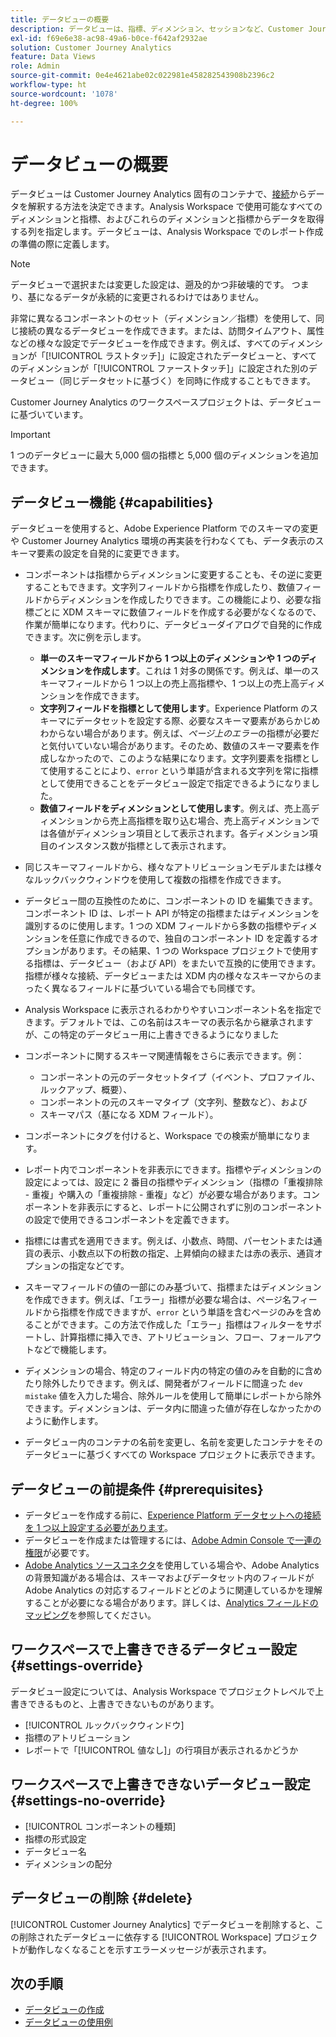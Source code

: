 ```yaml
---
title: データビューの概要
description: データビューは、指標、ディメンション、セッションなど、Customer Journey Analytics 接続内のデータの要素を解釈する方法を指定します。
exl-id: f69e6e38-ac98-49a6-b0ce-f642af2932ae
solution: Customer Journey Analytics
feature: Data Views
role: Admin
source-git-commit: 0e4e4621abe02c022981e458282543908b2396c2
workflow-type: ht
source-wordcount: '1078'
ht-degree: 100%

---
```


# データビューの概要

データビューは Customer Journey Analytics 固有のコンテナで、[接続](/help/connections/create-connection.md)からデータを解釈する方法を決定できます。Analysis Workspace で使用可能なすべてのディメンションと指標、およびこれらのディメンションと指標からデータを取得する列を指定します。データビューは、Analysis Workspace でのレポート作成の準備の際に定義します。

>[!NOTE]
>
>データビューで選択または変更した設定は、遡及的かつ非破壊的です。 つまり、基になるデータが永続的に変更されるわけではありません。

非常に異なるコンポーネントのセット（ディメンション／指標）を使用して、同じ接続の異なるデータビューを作成できます。または、訪問タイムアウト、属性などの様々な設定でデータビューを作成できます。例えば、すべてのディメンションが「[!UICONTROL ラストタッチ]」に設定されたデータビューと、すべてのディメンションが「[!UICONTROL ファーストタッチ]」に設定された別のデータビュー（同じデータセットに基づく）を同時に作成することもできます。

Customer Journey Analytics のワークスペースプロジェクトは、データビューに基づいています。

>[!IMPORTANT]
>
>1 つのデータビューに最大 5,000 個の指標と 5,000 個のディメンションを追加できます。

## データビュー機能 {#capabilities}

データビューを使用すると、Adobe Experience Platform でのスキーマの変更や Customer Journey Analytics 環境の再実装を行わなくても、データ表示のスキーマ要素の設定を自発的に変更できます。

* コンポーネントは指標からディメンションに変更することも、その逆に変更することもできます。文字列フィールドから指標を作成したり、数値フィールドからディメンションを作成したりできます。この機能により、必要な指標ごとに XDM スキーマに数値フィールドを作成する必要がなくなるので、作業が簡単になります。代わりに、データビューダイアログで自発的に作成できます。次に例を示します。
   * **単一のスキーマフィールドから 1 つ以上のディメンションや 1 つのディメンションを作成します**。これは 1 対多の関係です。例えば、単一のスキーマフィールドから 1 つ以上の売上高指標や、1 つ以上の売上高ディメンションを作成できます。
   * **文字列フィールドを指標として使用します**。Experience Platform のスキーマにデータセットを設定する際、必要なスキーマ要素があらかじめわからない場合があります。例えば、*ページ上のエラー*&#x200B;の指標が必要だと気付いていない場合があります。そのため、数値のスキーマ要素を作成しなかったので、このような結果になります。文字列要素を指標として使用することにより、`error` という単語が含まれる文字列を常に指標として使用できることをデータビュー設定で指定できるようになりました。
   * **数値フィールドをディメンションとして使用します**。例えば、売上高ディメンションから売上高指標を取り込む場合、売上高ディメンションでは各値がディメンション項目として表示されます。各ディメンション項目のインスタンス数が指標として表示されます。

* 同じスキーマフィールドから、様々なアトリビューションモデルまたは様々なルックバックウィンドウを使用して複数の指標を作成できます。

* データビュー間の互換性のために、コンポーネントの ID を編集できます。コンポーネント ID は、レポート API が特定の指標またはディメンションを識別するのに使用します。1 つの XDM フィールドから多数の指標やディメンションを任意に作成できるので、独自のコンポーネント ID を定義するオプションがあります。その結果、1 つの Workspace プロジェクトで使用する指標は、データビュー（および API）をまたいで互換的に使用できます。指標が様々な接続、データビューまたは XDM 内の様々なスキーマからのまったく異なるフィールドに基づいている場合でも同様です。

* Analysis Workspace に表示されるわかりやすいコンポーネント名を指定できます。デフォルトでは、この名前はスキーマの表示名から継承されますが、この特定のデータビュー用に上書きできるようになりました

* コンポーネントに関するスキーマ関連情報をさらに表示できます。例：

   * コンポーネントの元のデータセットタイプ（イベント、プロファイル、ルックアップ、概要）、
   * コンポーネントの元のスキーマタイプ（文字列、整数など）、および
   * スキーマパス（基になる XDM フィールド）。

* コンポーネントにタグを付けると、Workspace での検索が簡単になります。

* レポート内でコンポーネントを非表示にできます。指標やディメンションの設定によっては、設定に 2 番目の指標やディメンション（指標の「重複排除 - 重複」や購入の「重複排除 - 重複」など）が必要な場合があります。コンポーネントを非表示にすると、レポートに公開されずに別のコンポーネントの設定で使用できるコンポーネントを定義できます。

* 指標には書式を適用できます。例えば、小数点、時間、パーセントまたは通貨の表示、小数点以下の桁数の指定、上昇傾向の緑または赤の表示、通貨オプションの指定などです。

* スキーマフィールドの値の一部にのみ基づいて、指標またはディメンションを作成できます。例えば、「エラー」指標が必要な場合は、ページ名フィールドから指標を作成できますが、`error` という単語を含むページのみを含めることができます。この方法で作成した「エラー」指標はフィルターをサポートし、計算指標に挿入でき、アトリビューション、フロー、フォールアウトなどで機能します。

* ディメンションの場合、特定のフィールド内の特定の値のみを自動的に含めたり除外したりできます。例えば、開発者がフィールドに間違った `dev mistake` 値を入力した場合、除外ルールを使用して簡単にレポートから除外できます。ディメンションは、データ内に間違った値が存在しなかったかのように動作します。

* データビュー内のコンテナの名前を変更し、名前を変更したコンテナをそのデータビューに基づくすべての Workspace プロジェクトに表示できます。

## データビューの前提条件 {#prerequisites}

* データビューを作成する前に、[Experience Platform データセットへの接続を 1 つ以上設定する必要があります](/help/connections/create-connection.md)。
* データビューを作成または管理するには、[Adobe Admin Console で一連の権限](https://experienceleague.adobe.com/ja/docs/analytics-platform/using/cja-overview/cja-overview)が必要です。
* [Adobe Analytics ソースコネクタ](/help/data-ingestion/analytics.md)を使用している場合や、Adobe Analytics の背景知識がある場合は、スキーマおよびデータセット内のフィールドが Adobe Analytics の対応するフィールドとどのように関連しているかを理解することが必要になる場合があります。詳しくは、[Analytics フィールドのマッピング](https://experienceleague.adobe.com/ja/docs/experience-platform/sources/connectors/adobe-applications/mapping/analytics)を参照してください。

## ワークスペースで上書きできるデータビュー設定 {#settings-override}

データビュー設定については、Analysis Workspace でプロジェクトレベルで上書きできるものと、上書きできないものがあります。

* [!UICONTROL ルックバックウィンドウ]
* 指標のアトリビューション
* レポートで「[!UICONTROL 値なし]」の行項目が表示されるかどうか

## ワークスペースで上書きできないデータビュー設定 {#settings-no-override}

* [!UICONTROL コンポーネントの種類]
* 指標の形式設定
* データビュー名
* ディメンションの配分

## データビューの削除 {#delete}

[!UICONTROL Customer Journey Analytics] でデータビューを削除すると、この削除されたデータビューに依存する [!UICONTROL Workspace] プロジェクトが動作しなくなることを示すエラーメッセージが表示されます。

## 次の手順

* [データビューの作成](/help/data-views/create-dataview.md)
* [データビューの使用例](/help/use-cases/data-views/data-views-usecases.md)
